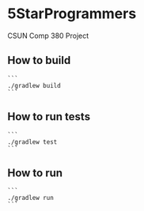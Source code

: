 # 5StarProgrammers
CSUN Comp 380 Project

## How to build
	```
	./gradlew build
	```
## How to run tests
	```
	./gradlew test
	```
## How to run
	```
	./gradlew run
	```
